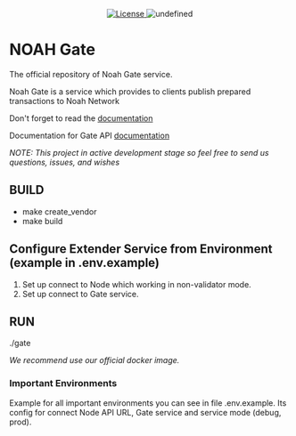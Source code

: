 <p align="center" style="text-align: center;">
    <a href="https://github.com/noah-blockchain/explorer-gate/blob/master/LICENSE">
        <img src="https://img.shields.io/packagist/l/doctrine/orm.svg" alt="License">
    </a>
    <img alt="undefined" src="https://img.shields.io/github/last-commit/noah-blockchain/explorer-gate.svg">
</p>

# NOAH Gate

The official repository of Noah Gate service.

Noah Gate is a service which provides to clients publish prepared transactions to Noah Network

Don't forget to read the [documentation](https://noah-blockchain.github.io/noah-gate-docs/)

Documentation for Gate API [documentation](https://app.swaggerhub.com/apis-docs/noah-blockchain/Noah/1.0.0-oas3)

_NOTE: This project in active development stage so feel free to send us questions, issues, and wishes_

## BUILD

- make create_vendor
- make build

## Configure Extender Service from Environment (example in .env.example)
1) Set up connect to Node which working in non-validator mode. 
2) Set up connect to Gate service. 

## RUN
./gate

_We recommend use our official docker image._
### Important Environments
Example for all important environments you can see in file .env.example.
Its config for connect Node API URL, Gate service and service mode (debug, prod).

